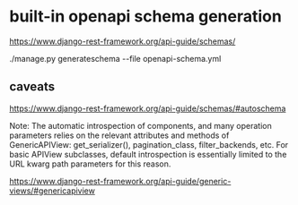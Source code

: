 # built-in openapi schema generation
https://www.django-rest-framework.org/api-guide/schemas/

./manage.py generateschema --file openapi-schema.yml

## caveats

https://www.django-rest-framework.org/api-guide/schemas/#autoschema

Note: The automatic introspection of components, and many operation parameters 
relies on the relevant attributes and methods of GenericAPIView: get_serializer(),
pagination_class, filter_backends, etc. For basic APIView subclasses, default 
introspection is essentially limited to the URL kwarg path parameters for this reason.

https://www.django-rest-framework.org/api-guide/generic-views/#genericapiview
